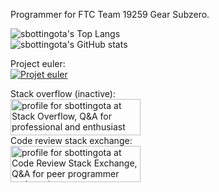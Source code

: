 Programmer for FTC Team 19259 Gear Subzero.

![sbottingota's Top Langs](https://github-readme-stats.vercel.app/api/top-langs/?username=sbottingota&exclude_repo=FtcOffseason2024Test)  
![sbottingota's GitHub stats](https://github-readme-stats.vercel.app/api?username=sbottingota&show_icons=true&theme=default)

Project euler:  
[![Projet euler](https://projecteuler.net/profile/sbottingota.png)](https://projecteuler.net)

Stack overflow (inactive):  
<a href="https://stackoverflow.com/users/20078696/sbottingota"><img src="https://stackoverflow.com/users/flair/20078696.png" width="208" height="58" alt="profile for sbottingota at Stack Overflow, Q&amp;A for professional and enthusiast programmers" title="profile for sbottingota at Stack Overflow, Q&amp;A for professional and enthusiast programmers"></a>  
Code review stack exchange:  
<a href="https://codereview.stackexchange.com/users/272258/sbottingota"><img src="https://codereview.stackexchange.com/users/flair/272258.png" width="208" height="58" alt="profile for sbottingota at Code Review Stack Exchange, Q&amp;A for peer programmer code reviews" title="profile for sbottingota at Code Review Stack Exchange, Q&amp;A for peer programmer code reviews"></a>
